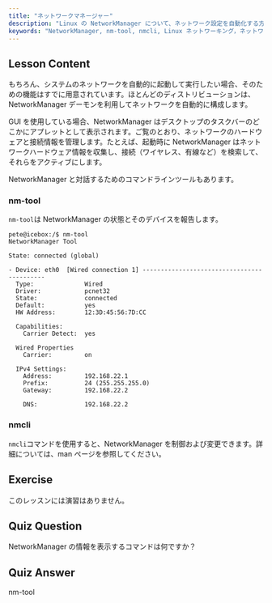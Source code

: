 ```yaml
---
title: "ネットワークマネージャー"
description: "Linux の NetworkManager について、ネットワーク設定を自動化する方法、nm-tool と nmcli コマンドの使用方法を学びます。この初心者向けガイドで始めましょう！"
keywords: "NetworkManager, nm-tool, nmcli, Linux ネットワーキング，ネットワーク設定，Linux チュートリアル，初心者向けガイド"
---
```


## Lesson Content

もちろん、システムのネットワークを自動的に起動して実行したい場合、そのための機能はすでに用意されています。ほとんどのディストリビューションは、NetworkManager デーモンを利用してネットワークを自動的に構成します。

GUI を使用している場合、NetworkManager はデスクトップのタスクバーのどこかにアプレットとして表示されます。ご覧のとおり、ネットワークのハードウェアと接続情報を管理します。たとえば、起動時に NetworkManager はネットワークハードウェア情報を収集し、接続（ワイヤレス、有線など）を検索して、それらをアクティブにします。

NetworkManager と対話するためのコマンドラインツールもあります。

### nm-tool

`nm-tool`は NetworkManager の状態とそのデバイスを報告します。

```plaintext
pete@icebox:/$ nm-tool
NetworkManager Tool

State: connected (global)

- Device: eth0  [Wired connection 1] -------------------------------------------
  Type:              Wired
  Driver:            pcnet32
  State:             connected
  Default:           yes
  HW Address:        12:3D:45:56:7D:CC

  Capabilities:
    Carrier Detect:  yes

  Wired Properties
    Carrier:         on

  IPv4 Settings:
    Address:         192.168.22.1
    Prefix:          24 (255.255.255.0)
    Gateway:         192.168.22.2

    DNS:             192.168.22.2
```

### nmcli

`nmcli`コマンドを使用すると、NetworkManager を制御および変更できます。詳細については、man ページを参照してください。

## Exercise

このレッスンには演習はありません。

## Quiz Question

NetworkManager の情報を表示するコマンドは何ですか？

## Quiz Answer

nm-tool
